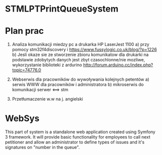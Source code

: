 # STMLPTPrintQueueSystem
# Plan prac
1. Analiza komunikacji miedzy pc a drukarka HP LaserJest 1100
a) przy pomocy stm32f4discovery i https://www.fussylogic.co.uk/blog/?p=1226
b) Jesli okaze sie ze stworzenie zbioru komunikatow dla drukarki na podstawie zdobytych danych jest zbyt czasochlonne/nie mozliwe, wykorzystanie biblioteki z ardurino http://forum.arduino.cc/index.php?topic=74776.0
2. Webserwis dla pracowników do wywoływania kolejnych petentów
a) serwis WWW dla pracowników i administratora
b) mikroserwis do komunikacji serwer <==> stm

3. Przetłumaczenie w.w na j. angielski


# WebSys
This part of system is a standalone web application created using Symfony 3 framework. It will provide basic
functionality for employees to call next petitioner and allow an administrator to define types of issues
and it's signatures on "number in the queue".
